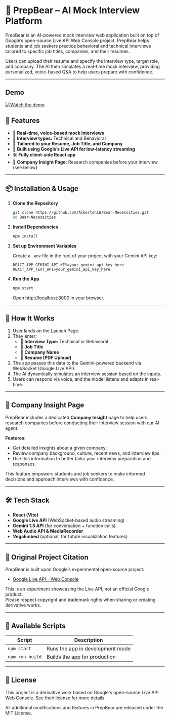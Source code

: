 # 🐻 PrepBear – AI Mock Interview Platform

PrepBear is an AI-powered mock interview web application built on top of Google’s open-source Live API Web Console project. PrepBear helps students and job seekers practice behavioral and technical interviews tailored to specific job titles, companies, and their resumes.

Users can upload their resume and specify the interview type, target role, and company. The AI then simulates a real-time mock interview, providing personalized, voice-based Q&A to help users prepare with confidence.

---
## Demo
[![Watch the demo](https://img.youtube.com/vi/uNDWa84R2Aw/0.jpg)](https://youtu.be/uNDWa84R2Aw)

## 🚀 Features

- 🎤 **Real-time, voice-based mock interviews**
- 🧠 **Interview types:** Technical and Behavioral
- 🧾 **Tailored to your Resume, Job Title, and Company**
- 🦜 **Built using Google’s Live API for low-latency streaming**
- 🛠️ **Fully client-side React app**
- 🏢 **Company Insight Page:** Research companies before your interview (see below)

---

## 📦 Installation & Usage

1. **Clone the Repository**
    ```bash
    git clone https://github.com/Albertoh16/Bear-Necessities.git
    cd Bear-Necessities
    ```
2. **Install Dependencies**
    ```bash
    npm install
    ```
3. **Set up Environment Variables**

    Create a `.env` file in the root of your project with your Gemini API key:
    ```
    REACT_APP_GEMINI_API_KEY=your_gemini_api_key_here
    REACT_APP_TEXT_API=your_gemini_api_key_here
    ```

4. **Run the App**
    ```bash
    npm start
    ```
    Open [http://localhost:3000](http://localhost:3000) in your browser.

---

## 🧪 How It Works

1. User lands on the Launch Page.
2. They enter:
    - 🎯 **Interview Type:** Technical or Behavioral
    - 💼 **Job Title**
    - 🏢 **Company Name**
    - 📄 **Resume (PDF Upload)**
3. The app passes this data to the Gemini-powered backend via WebSocket (Google Live API).
4. The AI dynamically simulates an interview session based on the inputs.
5. Users can respond via voice, and the model listens and adapts in real-time.

---

## 🏢 Company Insight Page

PrepBear includes a dedicated **Company Insight** page to help users research companies before conducting their interview session with our AI agent.

**Features:**
- Get detailed insights about a given company.
- Review company background, culture, recent news, and interview tips.
- Use this information to better tailor your interview preparation and responses.

This feature empowers students and job seekers to make informed decisions and approach interviews with confidence.

---

## 🛠 Tech Stack

- **React (Vite)**
- **Google Live API** (WebSocket-based audio streaming)
- **Gemini 1.5 API** (for conversation + function calls)
- **Web Audio API & MediaRecorder**
- **VegaEmbed** (optional, for future visualization features)

---

## 🧾 Original Project Citation

PrepBear is built upon Google’s experimental open-source project:

- [Google Live API – Web Console](https://github.com/google/generative-ai-live-api-web)

This is an experiment showcasing the Live API, not an official Google product.  
Please respect copyright and trademark rights when sharing or creating derivative works.

---

## 🧰 Available Scripts

| Script           | Description                        |
|------------------|------------------------------------|
| `npm start`      | Runs the app in development mode    |
| `npm run build`  | Builds the app for production       |

---

## 📄 License

This project is a derivative work based on Google's open-source Live API Web Console. See their license for more details.

All additional modifications and features in PrepBear are released under the MIT License.
